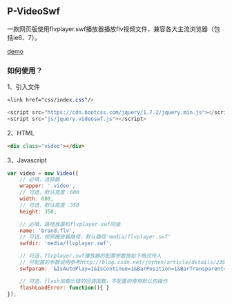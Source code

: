 ## P-VideoSwf
一款网页版使用flvplayer.swf播放器播放flv视频文件，兼容各大主流浏览器（包括ie6、7）。

[demo](https://luuck.github.io/P-VideoSwf/src/index.html)

### 如何使用？
1、引入文件
```css
<link href="css/index.css"/>
```
```Javascript
<script src="https://cdn.bootcss.com/jquery/1.7.2/jquery.min.js"></script>
<script src="js/jquery.videoswf.js"></script>
```

2、HTML
```HTML
<div class="video"></div>
```

3、Javascript
```Javascript
var video = new Video({
    // 必填，选择器
    wrapper: '.video',
    // 可选，默认宽度：600
    width: 680,
    // 可选，默认高度：350
    height: 350,

    // 必填，路径放置和flvplayer.swf同级
    name: 'brand.flv',
    // 可选，视频播放器路径，默认路径'media/flvplayer.swf'
    swfdir: 'media/flvplayer.swf',

    // 可选，flvplayer.swf播放器的配置参数按如下格式传入
    // 可配置的参数说明参考http://blog.csdn.net/joyhen/article/details/23001487
    swfparam: '&IsAutoPlay=1&IsContinue=1&BarPosition=1&BarTransparent=40&IsShowBar=3',

    // 可选，flash加载出错的回调函数，不配置则使用默认的操作
    flashLoadError: function(){ }
});
```
